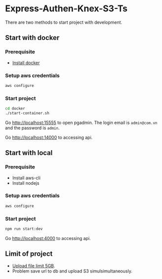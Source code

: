 # Express-Authen-Knex-S3-Ts

There are two methods to start project with development.

## Start with docker

### Prerequisite

- [Install docker](./docs/install-docker.md)

### Setup aws credentials

```bash
aws configure
```

### Start project

```bash
cd docker
./start-container.sh
```

Go [http://localhost:15555](http://localhost:15555) to open pgadmin. The login email is `admin@com.vn` and the password is `admin`.

Go [http://localhost:14000](http://localhost:14000) to accessing api.

## Start with local

### Prerequisite

- Install aws-cli
- Install nodejs

### Setup aws credentials

```bash
aws configure
```

### Start project

```bash
npm run start:dev
```

Go [http://localhost:4000](http://localhost:4000) to accessing api.

## Limit of project

- [Upload file limit 5GB](./docs/s3-service.md).
- Problem save url to db and upload S3 simulsimultaneously.
